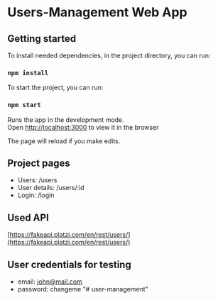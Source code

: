 # Users-Management Web App

## Getting started

To install needed dependencies, in the project directory, you can run:

### `npm install`

To start the project, you can run:

### `npm start`

Runs the app in the development mode.\
Open [http://localhost:3000](http://localhost:3000) to view it in the browser

The page will reload if you make edits.

## Project pages

- Users: /users
- User details: /users/:id
- Login: /login

## Used API

[https://fakeapi.platzi.com/en/rest/users/](https://fakeapi.platzi.com/en/rest/users/)

## User credentials for testing

- email: john@mail.com
- password: changeme
"# user-management" 

